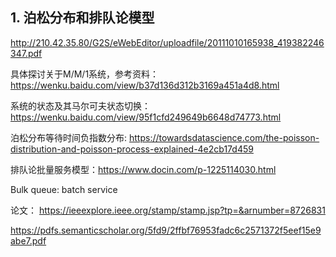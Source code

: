 ## 1. 泊松分布和排队论模型

http://210.42.35.80/G2S/eWebEditor/uploadfile/20111010165938_419382246347.pdf



具体探讨关于M/M/1系统，参考资料：https://wenku.baidu.com/view/b37d136d312b3169a451a4d8.html


系统的状态及其马尔可夫状态切换：https://wenku.baidu.com/view/95f1cfd249649b6648d74773.html


泊松分布等待时间负指数分布: https://towardsdatascience.com/the-poisson-distribution-and-poisson-process-explained-4e2cb17d459


排队论批量服务模型：https://www.docin.com/p-1225114030.html

Bulk queue: batch service

论文： https://ieeexplore.ieee.org/stamp/stamp.jsp?tp=&arnumber=8726831

https://pdfs.semanticscholar.org/5fd9/2ffbf76953fadc6c2571372f5eef15e9abe7.pdf
